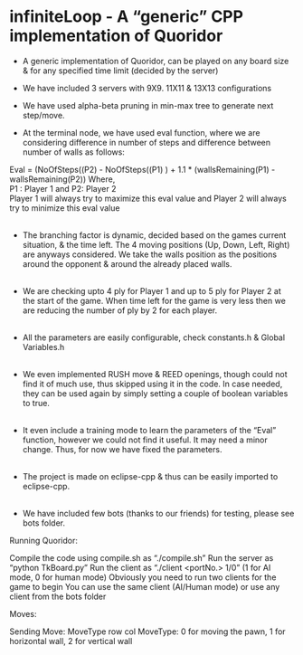 # infiniteLoop - A “generic” CPP implementation of Quoridor

* A generic implementation of Quoridor, can be played on any board size & for any specified time limit (decided by the server) <br>

* We have included 3 servers  with 9X9. 11X11 & 13X13 configurations <br>

* We have used alpha-beta pruning in min-max tree to generate next step/move. <br>

* At the terminal node, we have used eval function, where we are considering difference in
number of steps and difference between number of walls as follows: <br>

Eval = (NoOfSteps((P2) - NoOfSteps((P1) ) + 1.1 * (wallsRemaining(P1) - wallsRemaining(P2))
Where, <br>
P1 : Player 1 and P2: Player 2 <br>
Player 1 will always try to maximize this eval value and Player 2 will always try to minimize this eval value <br><br>

* The branching factor is dynamic, decided based on the games current situation, & the time left.
The 4 moving positions (Up, Down, Left, Right) are anyways considered. We take the walls position as the positions around the opponent & around the already placed walls. <br><br>

* We are checking upto 4 ply for Player 1 and up to 5 ply for Player 2 at the start of the game. When time left for the game is very less then we are reducing the number of ply by 2 for each player. <br><br>

* All the parameters are easily configurable, check constants.h & Global Variables.h <br><br>

* We even implemented RUSH move & REED openings, though could not find it of much use, thus skipped using it in the code. In case needed, they can be used again by simply setting a couple of boolean variables to true. <br><br>

* It even include a training mode to learn the parameters of the “Eval” function, however we could not find it useful. It may need a minor change. Thus, for now we have fixed the parameters. <br><br>

* The project is made on eclipse-cpp & thus can be easily imported to eclipse-cpp. <br><br>

* We have included few bots (thanks to our friends) for testing, please see bots folder.


Running Quoridor:

Compile the code using compile.sh as “./compile.sh”
Run the server as “python TkBoard.py”
Run the client as “./client <serverIp> <portNo.> 1/0” (1 for AI mode, 0 for human mode)
Obviously you need to run two clients for the game to begin
You can use the same client (AI/Human mode)
or use any client from the bots folder 


Moves:

Sending Move: MoveType row col
MoveType: 0 for moving the pawn, 1 for horizontal wall, 2 for vertical wall


